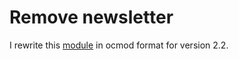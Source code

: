 # Remove newsletter

I rewrite this [module](https://www.opencart.com/index.php?route=marketplace/extension/info&extension_id=26205&filter_category_id=21&filter_license=0&filter_rating=4&page=9) in ocmod format for version 2.2.